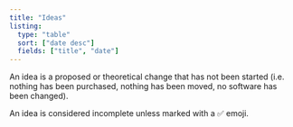 ```yaml
---
title: "Ideas"
listing:
  type: "table"
  sort: ["date desc"]
  fields: ["title", "date"]
---
```


An idea is a proposed or theoretical change that has not been started (i.e. nothing has
been purchased, nothing has been moved, no software has been changed).

An idea is considered incomplete unless marked with a ✅ emoji.
